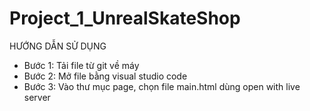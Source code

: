 # Project_1_UnrealSkateShop
HƯỚNG DẪN SỬ DỤNG
- Bước 1: Tải file từ git về máy
- Bước 2: Mở file bằng visual studio code
- Bước 3: Vào thư mục page, chọn file main.html dùng open with live server
